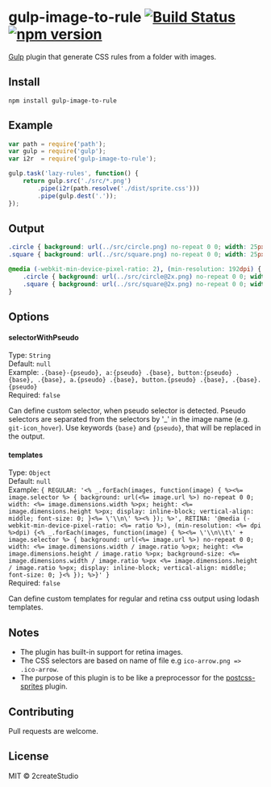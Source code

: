 # gulp-image-to-rule [![Build Status](https://travis-ci.org/2createStudio/gulp-image-to-rule.svg?branch=master)](https://travis-ci.org/2createStudio/postcss-sprites) [![npm version](https://badge.fury.io/js/gulp-image-to-rule.svg)](http://badge.fury.io/js/gulp-image-to-rule)
[Gulp](https://github.com/gulpjs/gulp) plugin that generate CSS rules from a folder with images.

## Install

```
npm install gulp-image-to-rule
```

## Example

```javascript
var path = require('path');
var gulp = require('gulp');
var i2r  = require('gulp-image-to-rule');

gulp.task('lazy-rules', function() {
	return gulp.src('./src/*.png')
		.pipe(i2r(path.resolve('./dist/sprite.css')))
		.pipe(gulp.dest('.'));
});
```

## Output
```css
.circle { background: url(../src/circle.png) no-repeat 0 0; width: 25px; height: 25px; }
.square { background: url(../src/square.png) no-repeat 0 0; width: 25px; height: 25px; }

@media (-webkit-min-device-pixel-ratio: 2), (min-resolution: 192dpi) {
	.circle { background: url(../src/circle@2x.png) no-repeat 0 0; width: 25px; height: 25px; background-size: 25px 25px; }
	.square { background: url(../src/square@2x.png) no-repeat 0 0; width: 25px; height: 25px; background-size: 25px 25px; }
}
```


## Options

#### selectorWithPseudo

Type: `String`  
Default: `null`  
Example: `.{base}-{pseudo}, a:{pseudo} .{base}, button:{pseudo} .{base}, .{base}, a.{pseudo} .{base}, button.{pseudo} .{base}, .{base}.{pseudo}`  
Required: `false`

Can define custom selector, when pseudo selector is detected. Pseudo selectors are separated from the selectors by '_' in the image name (e.g. `git-icon_hover`). Use keywords `{base}` and `{pseudo}`, that will be replaced in the output.


#### templates

Type: `Object`  
Default: `null`  
Example: `{
	REGULAR: '<% _.forEach(images, function(image) { %><%= image.selector %> { background: url(<%= image.url %>) no-repeat 0 0; width: <%= image.dimensions.width %>px; height: <%= image.dimensions.height %>px; display: inline-block; vertical-align: middle; font-size: 0; }<%= \'\\n\' %><% }); %>',
	RETINA: '@media (-webkit-min-device-pixel-ratio: <%= ratio %>), (min-resolution: <%= dpi %>dpi) {<% _.forEach(images, function(image) { %><%= \'\\n\\t\' + image.selector %> { background: url(<%= image.url %>) no-repeat 0 0; width: <%= image.dimensions.width / image.ratio %>px; height: <%= image.dimensions.height / image.ratio %>px; background-size: <%= image.dimensions.width / image.ratio %>px <%= image.dimensions.height / image.ratio %>px; display: inline-block; vertical-align: middle; font-size: 0; }<% }); %>}'
}`  
Required: `false`

Can define custom templates for regular and retina css output using lodash templates.


## Notes

- The plugin has built-in support for retina images.
- The CSS selectors are based on name of file e.g `ico-arrow.png => .ico-arrow`.
- The purpose of this plugin is to be like a preprocessor for the [postcss-sprites](https://github.com/2createStudio/postcss-sprites) plugin.

## Contributing

Pull requests are welcome.

## License
MIT © 2createStudio

